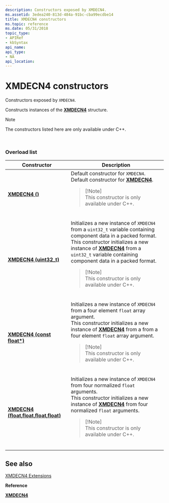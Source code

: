 ```yaml
---
description: Constructors exposed by XMDECN4.
ms.assetid: 3edea240-813d-484a-91bc-cba99ecdbe14
title: XMDECN4 constructors
ms.topic: reference
ms.date: 05/31/2018
topic_type: 
- APIRef
- kbSyntax
api_name: 
api_type: 
- NA
api_location: 
---
```


# XMDECN4 constructors

Constructors exposed by `XMDECN4`.

Constructs instances of the [**XMDECN4**](/windows/win32/api/directxpackedvector/ns-directxpackedvector-xmdecn4) structure.

> [!Note]  
> The constructors listed here are only available under C++.

 

### Overload list




| Constructor | Description | 
|-------------|-------------|
| <a href="/windows/desktop/api/directxpackedvector/nf-directxpackedvector-xmdecn4-xmdecn4(constfloat)"><strong>XMDECN4 ()</strong></a> | Default constructor for <code>XMDECN4</code>. <br /> Default constructor for <a href="/windows/desktop/api/directxpackedvector/ns-directxpackedvector-xmdecn4"><strong>XMDECN4</strong></a>. <br /><blockquote>[!Note]<br />This constructor is only available under C++.</blockquote><br /> | 
| <a href="/windows/desktop/api/directxpackedvector/nf-directxpackedvector-xmdecn4-xmdecn4(uint32_t)"><strong>XMDECN4 (uint32_t)</strong></a> | Initializes a new instance of <code>XMDECN4</code> from a <code>uint32_t</code> variable containing component data in a packed format. <br /> This constructor initializes a new instance of <a href="/windows/desktop/api/directxpackedvector/ns-directxpackedvector-xmdecn4"><strong>XMDECN4</strong></a> from a <code>uint32_t</code> variable containing component data in a packed format. <br /><blockquote>[!Note]<br />This constructor is only available under C++.</blockquote><br /> | 
| <a href="/windows/desktop/api/directxpackedvector/nf-directxpackedvector-xmdecn4-xmdecn4(constfloat)"><strong>XMDECN4 (const float*)</strong></a> | Initializes a new instance of <code>XMDECN4</code> from a four element <code>float</code> array argument. <br /> This constructor initializes a new instance of <a href="/windows/desktop/api/directxpackedvector/ns-directxpackedvector-xmdecn4"><strong>XMDECN4</strong></a> from a from a four element <code>float</code> array argument. <br /><blockquote>[!Note]<br />This constructor is only available under C++.</blockquote><br /> | 
| <a href="/windows/desktop/api/directxpackedvector/nf-directxpackedvector-xmdecn4-xmdecn4(float_float_float_float)"><strong>XMDECN4 (float,float,float,float)</strong></a> | Initializes a new instance of <code>XMDECN4</code> from four normalized <code>float</code> arguments. <br /> This constructor initializes a new instance of <a href="/windows/desktop/api/directxpackedvector/ns-directxpackedvector-xmdecn4"><strong>XMDECN4</strong></a> from four normalized <code>float</code> arguments. <br /><blockquote>[!Note]<br />This constructor is only available under C++.</blockquote><br /> | 




## See also

<dl> <dt>

[XMDECN4 Extensions](ovw-xmdecn4-extensions.md)
</dt> <dt>

**Reference**
</dt> <dt>

[**XMDECN4**](/windows/win32/api/directxpackedvector/ns-directxpackedvector-xmdecn4)
</dt> </dl>

 

 
